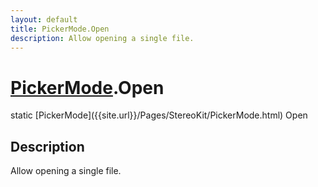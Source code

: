 ```yaml
---
layout: default
title: PickerMode.Open
description: Allow opening a single file.
---
```

# [PickerMode]({{site.url}}/Pages/StereoKit/PickerMode.html).Open

<div class='signature' markdown='1'>
static [PickerMode]({{site.url}}/Pages/StereoKit/PickerMode.html) Open
</div>

## Description
Allow opening a single file.

